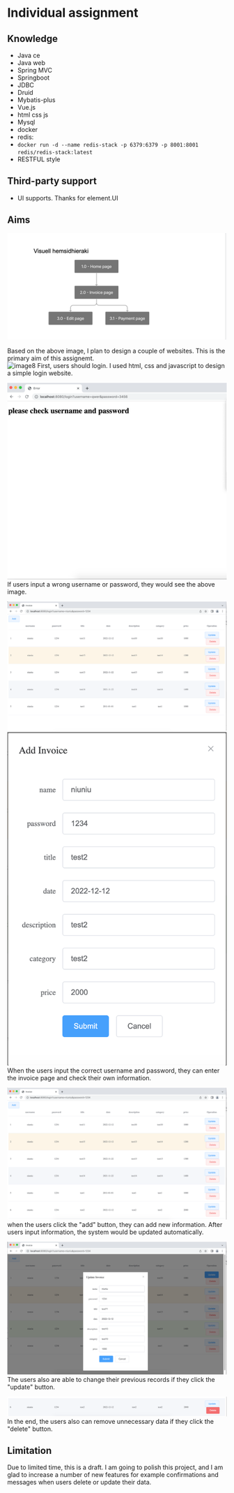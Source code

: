 # Individual assignment

## Knowledge
- Java ce
- Java web
- Spring MVC
- Springboot
- JDBC
- Druid
- Mybatis-plus
- Vue.js
- html css js
- Mysql
- docker
- redis: 
- ```docker run -d --name redis-stack -p 6379:6379 -p 8001:8001 redis/redis-stack:latest```
- RESTFUL style

## Third-party support
- UI supports. Thanks for element.UI

## Aims
![image9](https://github.com/niuniu268/Springboot_assignment/blob/master/Images/Screenshot9.png)

Based on the above image, I plan to design a couple of websites. This is the primary aim of this assignemt.  
![image8](https://github.com/niuniu268/Springboot_assignment/blob/master/Images/Screenshot8.png)
First, users should login. I used html, css and javascript to design a simple login website. 

![image7](https://github.com/niuniu268/Springboot_assignment/blob/master/Images/Screenshot7.png)
If users input a wrong username or password, they would see the above image.

![image2](https://github.com/niuniu268/Springboot_assignment/blob/master/Images/Screenshot2.png)
![image5](https://github.com/niuniu268/Springboot_assignment/blob/master/Images/Screenshot5.png)
When the users input the correct username and password, they can enter the invoice page and check
their own information.

![image4](https://github.com/niuniu268/Springboot_assignment/blob/master/Images/Screenshot4.png)
when the users click the "add" button, they can add new information. After users input information,
the system would be updated automatically.

![image1](https://github.com/niuniu268/Springboot_assignment/blob/master/Images/Screenshot1.png)
The users also are able to change their previous records if they click the "update" button.

![image3](https://github.com/niuniu268/Springboot_assignment/blob/master/Images/Screenshot3.png)
In the end, the users also can remove unnecessary data if they click the "delete" button.

## Limitation

Due to limited time, this is a draft. I am going to polish this project, and I am glad to increase a number
of new features for example confirmations and messages when users delete or update their data. 
